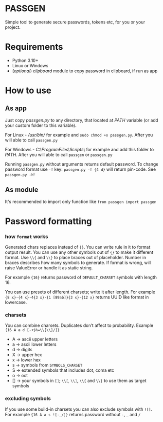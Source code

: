 # PASSGEN
Simple tool to generate secure passwords, tokens etc, for you or your project.

# Requirements
- Python 3.10+
- Linux or Windows
- (*optional*) *clipboard* module to copy password in clipboard, if run as app 

# How to use
## As app
Just copy *passgen.py* to any directory, that located at *PATH* variable (or add your custom folder to this variable).

For Linux - */usr/bin/* for example and `sudo chmod +x passgen.py`. After you will able to call `passgen.py`

For Windows - *C:\\ProgramFiles\\Scripts\\* for example and add this folder to *PATH*. After you will able to call `passgen` or `passgen.py`

Running `passgen.py` without arguments returns default password. To change password format use `-f` key: `passgen.py -f {4 d}` will return pin-code. See `passgen.py -h`!

## As module
It's recommended to import only function like `from passgen import passgen`

# Password formatting
### how `format` works
Generated chars replaces instead of `{}`. You can write rule in it to format output result. 
You can use any other symbols out of `{}` to make it different format. Use `\\{` and `\\}` to 
place braces out of placeholder. Number in braces describes how many symbols to generate. 
If format is wrong, will raise ValueError or handle it as static string.

For example `{16}` returns password of `DEFAULT_CHARSET` symbols with length 16.

You can use presets of different charsets; write it after length. For example
`{8 x}-{4 x}-4{3 x}-{1 [89ab]}{3 x}-{12 x}` returns UUID like format in lowercase.

### charsets
You can combine charsets. Duplicates don't affect to probability. Example `{16 A a d [-+$%=\\[\\]/]}`
- A -> ascii upper letters
- a -> ascii lower letters
- d -> digits
- X -> upper hex
- x -> lower hex
- s -> symbols from `SYMBOLS_CHARSET`
- S -> extended symbols that includes dot, coma etc
- o -> oct
- [] -> your symbols in `[]`; `\\[`, `\\]`, `\\{` and `\\}` to use them as target symbols

### excluding symbols
If you use some build-in charsets you can also exclude symbols with `![]`. For example
`{16 A a s ![-_/]}` returns password without `-`, `_` and `/`
